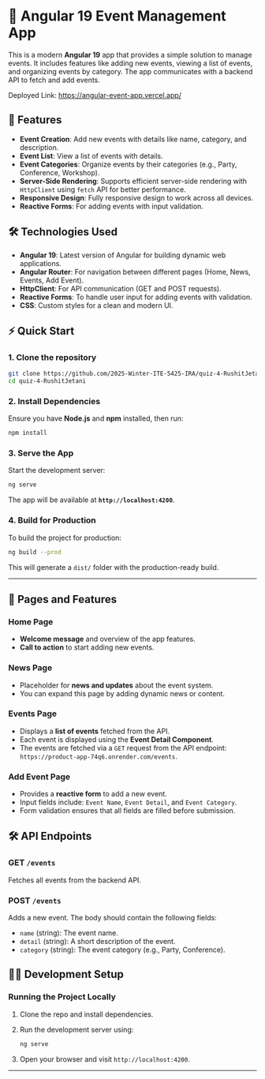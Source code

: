 # 🎉 Angular 19 Event Management App

This is a modern **Angular 19** app that provides a simple solution to manage events. It includes features like adding new events, viewing a list of events, and organizing events by category. The app communicates with a backend API to fetch and add events.

Deployed Link: https://angular-event-app.vercel.app/

## 🚀 Features

- **Event Creation**: Add new events with details like name, category, and description.
- **Event List**: View a list of events with details.
- **Event Categories**: Organize events by their categories (e.g., Party, Conference, Workshop).
- **Server-Side Rendering**: Supports efficient server-side rendering with `HttpClient` using `fetch` API for better performance.
- **Responsive Design**: Fully responsive design to work across all devices.
- **Reactive Forms**: For adding events with input validation.

## 🛠️ Technologies Used

- **Angular 19**: Latest version of Angular for building dynamic web applications.
- **Angular Router**: For navigation between different pages (Home, News, Events, Add Event).
- **HttpClient**: For API communication (GET and POST requests).
- **Reactive Forms**: To handle user input for adding events with validation.
- **CSS**: Custom styles for a clean and modern UI.

## ⚡ Quick Start

### 1. Clone the repository

```bash
git clone https://github.com/2025-Winter-ITE-5425-IRA/quiz-4-RushitJetani.git
cd quiz-4-RushitJetani
```

### 2. Install Dependencies

Ensure you have **Node.js** and **npm** installed, then run:

```bash
npm install
```

### 3. Serve the App

Start the development server:

```bash
ng serve
```

The app will be available at **`http://localhost:4200`**.

### 4. Build for Production

To build the project for production:

```bash
ng build --prod
```

This will generate a `dist/` folder with the production-ready build.

---

## 📑 Pages and Features

### **Home Page**

- **Welcome message** and overview of the app features.
- **Call to action** to start adding new events.

### **News Page**

- Placeholder for **news and updates** about the event system.
- You can expand this page by adding dynamic news or content.

### **Events Page**

- Displays a **list of events** fetched from the API.
- Each event is displayed using the **Event Detail Component**.
- The events are fetched via a `GET` request from the API endpoint: `https://product-app-74q6.onrender.com/events`.

### **Add Event Page**

- Provides a **reactive form** to add a new event.
- Input fields include: `Event Name`, `Event Detail`, and `Event Category`.
- Form validation ensures that all fields are filled before submission.

## 🛠️ API Endpoints

### **GET** `/events`

Fetches all events from the backend API.

### **POST** `/events`

Adds a new event. The body should contain the following fields:
- `name` (string): The event name.
- `detail` (string): A short description of the event.
- `category` (string): The event category (e.g., Party, Conference).

## 🧑‍💻 Development Setup

### Running the Project Locally

1. Clone the repo and install dependencies.
2. Run the development server using:

   ```bash
   ng serve
   ```

3. Open your browser and visit `http://localhost:4200`.

---

